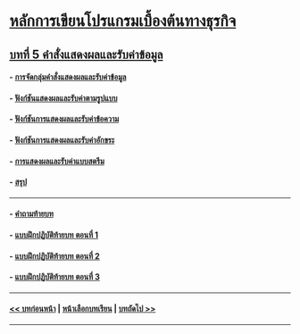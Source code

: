 # [หลักการเขียนโปรแกรมเบื้องต้นทางธุรกิจ](../README.md)
## [บทที่ 5 คำสั่งแสดงผลและรับค่าข้อมูล](README.md)
#### - [การจัดกลุ่มคำสั่งแสดงผลและรับค่าข้อมูล](0501.md)
#### - [ฟังก์ชันแสดงผลและรับค่าตามรูปแบบ](0502.md)
#### - [ฟังก์ชันการแสดงผลและรับค่าข้อความ](0503.md)
#### - [ฟังก์ชันการแสดงผลและรับค่าอักขระ](0504.md)
#### - [การแสดงผลและรับค่าแบบสตรีม](0505.md)
#### - [สรุป](0510.md)
---
#### - [คำถามท้ายบท](0530.md)
#### - [แบบฝึกปฏิบัติท้ายบท ตอนที่ 1](0550.md)
#### - [แบบฝึกปฏิบัติท้ายบท ตอนที่ 2](0570.md)
#### - [แบบฝึกปฏิบัติท้ายบท ตอนที่ 3](0590.md)
---
#### [<< บทก่อนหน้า](../Chapter04/README.md) | [หน้าเลือกบทเรียน](../README.md) | [บทถัดไป >>](../Chapter06/README.md)
---
